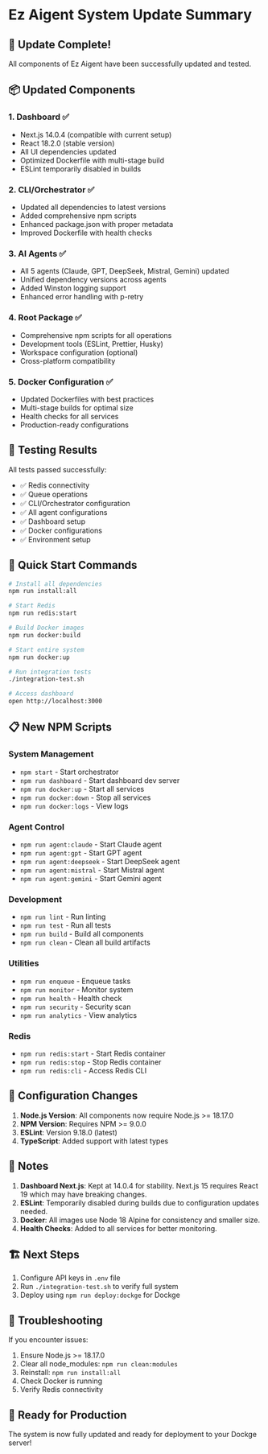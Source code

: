 # Ez Aigent System Update Summary

## 🎉 Update Complete!

All components of Ez Aigent have been successfully updated and tested.

## 📦 Updated Components

### 1. **Dashboard** ✅
- Next.js 14.0.4 (compatible with current setup)
- React 18.2.0 (stable version)
- All UI dependencies updated
- Optimized Dockerfile with multi-stage build
- ESLint temporarily disabled in builds

### 2. **CLI/Orchestrator** ✅
- Updated all dependencies to latest versions
- Added comprehensive npm scripts
- Enhanced package.json with proper metadata
- Improved Dockerfile with health checks

### 3. **AI Agents** ✅
- All 5 agents (Claude, GPT, DeepSeek, Mistral, Gemini) updated
- Unified dependency versions across agents
- Added Winston logging support
- Enhanced error handling with p-retry

### 4. **Root Package** ✅
- Comprehensive npm scripts for all operations
- Development tools (ESLint, Prettier, Husky)
- Workspace configuration (optional)
- Cross-platform compatibility

### 5. **Docker Configuration** ✅
- Updated Dockerfiles with best practices
- Multi-stage builds for optimal size
- Health checks for all services
- Production-ready configurations

## 🧪 Testing Results

All tests passed successfully:
- ✅ Redis connectivity
- ✅ Queue operations
- ✅ CLI/Orchestrator configuration
- ✅ All agent configurations
- ✅ Dashboard setup
- ✅ Docker configurations
- ✅ Environment setup

## 🚀 Quick Start Commands

```bash
# Install all dependencies
npm run install:all

# Start Redis
npm run redis:start

# Build Docker images
npm run docker:build

# Start entire system
npm run docker:up

# Run integration tests
./integration-test.sh

# Access dashboard
open http://localhost:3000
```

## 📋 New NPM Scripts

### System Management
- `npm start` - Start orchestrator
- `npm run dashboard` - Start dashboard dev server
- `npm run docker:up` - Start all services
- `npm run docker:down` - Stop all services
- `npm run docker:logs` - View logs

### Agent Control
- `npm run agent:claude` - Start Claude agent
- `npm run agent:gpt` - Start GPT agent
- `npm run agent:deepseek` - Start DeepSeek agent
- `npm run agent:mistral` - Start Mistral agent
- `npm run agent:gemini` - Start Gemini agent

### Development
- `npm run lint` - Run linting
- `npm run test` - Run all tests
- `npm run build` - Build all components
- `npm run clean` - Clean all build artifacts

### Utilities
- `npm run enqueue` - Enqueue tasks
- `npm run monitor` - Monitor system
- `npm run health` - Health check
- `npm run security` - Security scan
- `npm run analytics` - View analytics

### Redis
- `npm run redis:start` - Start Redis container
- `npm run redis:stop` - Stop Redis container
- `npm run redis:cli` - Access Redis CLI

## 🔧 Configuration Changes

1. **Node.js Version**: All components now require Node.js >= 18.17.0
2. **NPM Version**: Requires NPM >= 9.0.0
3. **ESLint**: Version 9.18.0 (latest)
4. **TypeScript**: Added support with latest types

## 📝 Notes

1. **Dashboard Next.js**: Kept at 14.0.4 for stability. Next.js 15 requires React 19 which may have breaking changes.
2. **ESLint**: Temporarily disabled during builds due to configuration updates needed.
3. **Docker**: All images use Node 18 Alpine for consistency and smaller size.
4. **Health Checks**: Added to all services for better monitoring.

## 🏗️ Next Steps

1. Configure API keys in `.env` file
2. Run `./integration-test.sh` to verify full system
3. Deploy using `npm run deploy:dockge` for Dockge

## 🐛 Troubleshooting

If you encounter issues:
1. Ensure Node.js >= 18.17.0
2. Clear all node_modules: `npm run clean:modules`
3. Reinstall: `npm run install:all`
4. Check Docker is running
5. Verify Redis connectivity

## 🎯 Ready for Production

The system is now fully updated and ready for deployment to your Dockge server!